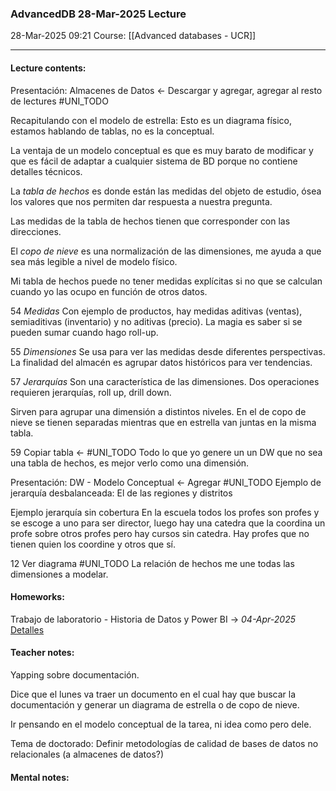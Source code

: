 ### AdvancedDB 28-Mar-2025 Lecture

28-Mar-2025 09:21
Course: [[Advanced databases - UCR]]
___
#### **Lecture contents:**
Presentación: Almacenes de Datos <- Descargar y agregar, agregar al resto de lectures #UNI_TODO

Recapitulando con el modelo de estrella: Esto es un diagrama físico, estamos hablando de tablas, no es la conceptual.

La ventaja de un modelo conceptual es que es muy barato de modificar y que es fácil de adaptar a cualquier sistema de BD porque no contiene detalles técnicos.

La _tabla de hechos_ es donde están las medidas del objeto de estudio, ósea los valores que nos permiten dar respuesta a nuestra pregunta. 

Las medidas de la tabla de hechos tienen que corresponder con las direcciones.

El _copo de nieve_ es una normalización de las dimensiones, me ayuda a que sea más legible a nivel de modelo físico.

Mi tabla de hechos puede no tener medidas explícitas si no que se calculan cuando yo las ocupo en función de otros datos. 

54
_Medidas_ 
Con ejemplo de productos, hay medidas aditivas (ventas), semiaditivas (inventario) y no aditivas (precio). La magia es saber si se pueden sumar cuando hago roll-up.

55
_Dimensiones_
Se usa para ver las medidas desde diferentes perspectivas.
La finalidad del almacén es agrupar datos históricos para ver tendencias.

57
_Jerarquías_
Son una característica de las dimensiones.
Dos operaciones requieren jerarquías,  roll up, drill down.

Sirven para agrupar una dimensión a distintos niveles. En el de copo de nieve se tienen separadas mientras que en estrella van juntas en la misma tabla.

59
Copiar tabla <- #UNI_TODO 
Todo lo que yo genere un un DW que no sea una tabla de hechos, es mejor verlo como una dimensión.

Presentación: DW - Modelo Conceptual <- Agregar #UNI_TODO 
Ejemplo de jerarquía desbalanceada:
El de las regiones y distritos

Ejemplo jerarquía sin cobertura
En la escuela todos los profes son profes y se escoge a uno para ser director, luego hay una catedra que la coordina un profe sobre otros profes pero hay cursos sin catedra. Hay profes que no tienen quien los coordine y otros que sí.

12
Ver diagrama #UNI_TODO 
La relación de hechos me une todas las dimensiones a modelar. 

#### **Homeworks:**

Trabajo de laboratorio - Historia de Datos y Power BI -> _04-Apr-2025_
[Detalles](https://mv1.mediacionvirtual.ucr.ac.cr/mod/assign/view.php?id=2638361)
#### **Teacher notes:**
Yapping sobre documentación.

Dice que el lunes va traer un documento en el cual hay que buscar la documentación y generar un diagrama de estrella o de copo de nieve.

Ir pensando en el modelo conceptual de la tarea, ni idea como pero dele.

Tema de doctorado: Definir metodologías de calidad de bases de datos no relacionales (a almacenes de datos?)

#### **Mental notes:**